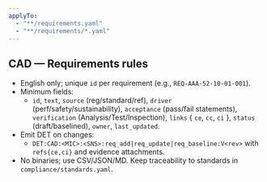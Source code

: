 ```yaml
---
applyTo:
  - "**/requirements.yaml"
  - "**/requirements/*.yaml"
---
```


## CAD — Requirements rules
- English only; unique `id` per requirement (e.g., `REQ-AAA-52-10-01-001`).
- Minimum fields:
  - `id`, `text`, `source` (reg/standard/ref), `driver` (perf/safety/sustainability),
    `acceptance` (pass/fail statements), `verification` (Analysis/Test/Inspection),
    `links` { `ce`, `cc`, `ci` }, `status` (draft/baselined), `owner`, `last_updated`.
- Emit DET on changes:
  - `DET:CAD:<MIC>:<SNS>:req_add|req_update|req_baseline:V<rev>` with `refs{ce,ci}` and evidence attachments.
- No binaries; use CSV/JSON/MD. Keep traceability to standards in `compliance/standards.yaml`.